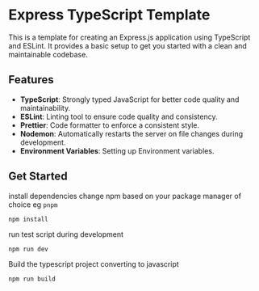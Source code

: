# Express TypeScript Template

This is a template for creating an Express.js application using TypeScript and ESLint. It provides a basic setup to get you started with a clean and maintainable codebase.

## Features

- **TypeScript**: Strongly typed JavaScript for better code quality and maintainability.
- **ESLint**: Linting tool to ensure code quality and consistency.
- **Prettier**: Code formatter to enforce a consistent style.
- **Nodemon**: Automatically restarts the server on file changes during development.
- **Environment Variables**: Setting up Environment variables.

## Get Started

install dependencies change npm based on your package manager of choice eg `pnpm`

```
npm install
```

run test script during development

```
npm run dev
```

Build the typescript project converting to javascript
```
npm run build
```

